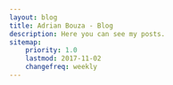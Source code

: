 ```yaml
---
layout: blog
title: Adrian Bouza - Blog
description: Here you can see my posts.
sitemap:
    priority: 1.0
    lastmod: 2017-11-02
    changefreq: weekly
---
```

